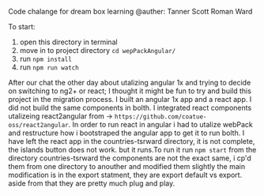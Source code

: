 Code chalange for dream box learning
@auther: Tanner Scott Roman Ward

To start:
1) open this directory in terminal 
2) move in to project directory `cd wepPackAngular/`
3) run `npm install` 
4) run `npm run watch`

After our chat the other day about utalizing angular 1x and trying to decide on switching to ng2+ or react; I thought it might be fun to try and build this project in the migration process. I built an angular 1x app and a react app. I did not build the same components in bolth. I integrated react components utalizeing react2angular from -> `https://github.com/coatue-oss/react2angular`.
In order to run react in angular i had to utalize webPack and restructure how i bootstraped the angular app to get it to run bolth.
I have left the react app in the countries-tsrward directory, it is not complete, the islands button does not work. but it runs.To run it run `npm start` from the directory countries-tsrward the components are not the exact same, i cp'd them from one directory to anouther and modified them slightly the main modification is in the export statment, they are export default vs export. aside from that they are pretty much plug and play.  
